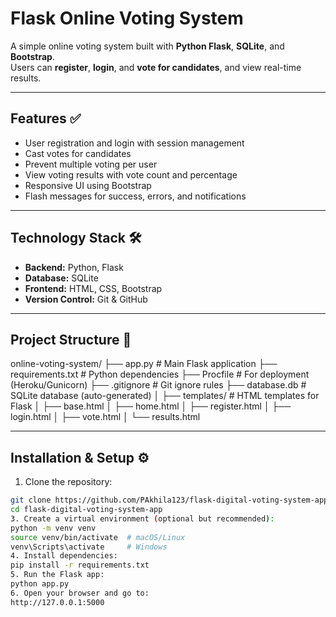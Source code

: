 # Flask Online Voting System

A simple online voting system built with **Python Flask**, **SQLite**, and **Bootstrap**.  
Users can **register**, **login**, and **vote for candidates**, and view real-time results.

---

## Features ✅

- User registration and login with session management  
- Cast votes for candidates  
- Prevent multiple voting per user  
- View voting results with vote count and percentage  
- Responsive UI using Bootstrap  
- Flash messages for success, errors, and notifications  

---

## Technology Stack 🛠️

- **Backend:** Python, Flask  
- **Database:** SQLite  
- **Frontend:** HTML, CSS, Bootstrap  
- **Version Control:** Git & GitHub  

---

## Project Structure 📂

online-voting-system/
├── app.py                 # Main Flask application
├── requirements.txt       # Python dependencies
├── Procfile               # For deployment (Heroku/Gunicorn)
├── .gitignore             # Git ignore rules
├── database.db            # SQLite database (auto-generated)
│
├── templates/             # HTML templates for Flask
│   ├── base.html
│   ├── home.html
│   ├── register.html
│   ├── login.html
│   ├── vote.html
│   └── results.html

----    
## Installation & Setup ⚙️
1. Clone the repository:
```bash
git clone https://github.com/PAkhila123/flask-digital-voting-system-app.git
cd flask-digital-voting-system-app
3. Create a virtual environment (optional but recommended):
python -m venv venv
source venv/bin/activate  # macOS/Linux
venv\Scripts\activate     # Windows
4. Install dependencies:
pip install -r requirements.txt
5. Run the Flask app:
python app.py
6. Open your browser and go to:
http://127.0.0.1:5000
